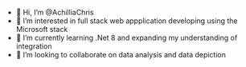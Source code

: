 - 👋 Hi, I’m @AchilliaChris
- 👀 I’m interested in full stack web appplication developing using the Microsoft stack
- 🌱 I’m currently learning .Net 8 and expanding my understanding of integration
- 💞️ I’m looking to collaborate on data analysis and data depiction


<!---
AchilliaChris/AchilliaChris is a ✨ special ✨ repository because its `README.md` (this file) appears on your GitHub profile.
You can click the Preview link to take a look at your changes.
--->
